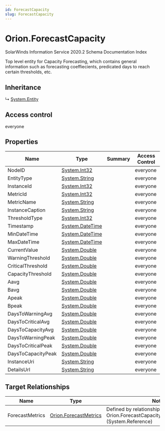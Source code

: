 ```yaml
---
id: ForecastCapacity
slug: ForecastCapacity
---
```


# Orion.ForecastCapacity

SolarWinds Information Service 2020.2 Schema Documentation Index

Top level entity for Capacity Forecasting, which contains general information such as forecasting coeffiecients, predicated days to reach certain thresholds, etc.

## Inheritance

↳ [System.Entity](./../System/Entity)

## Access control

everyone

## Properties

| Name | Type | Summary | Access Control |
| ------ | ------ | ------ | ------ |
| NodeID | [System.Int32](https://docs.microsoft.com/en-us/dotnet/api/system.int32) |  | everyone |
| EntityType | [System.String](https://docs.microsoft.com/en-us/dotnet/api/system.string) |  | everyone |
| InstanceId | [System.Int32](https://docs.microsoft.com/en-us/dotnet/api/system.int32) |  | everyone |
| MetricId | [System.Int32](https://docs.microsoft.com/en-us/dotnet/api/system.int32) |  | everyone |
| MetricName | [System.String](https://docs.microsoft.com/en-us/dotnet/api/system.string) |  | everyone |
| InstanceCaption | [System.String](https://docs.microsoft.com/en-us/dotnet/api/system.string) |  | everyone |
| ThresholdType | [System.Int32](https://docs.microsoft.com/en-us/dotnet/api/system.int32) |  | everyone |
| Timestamp | [System.DateTime](https://docs.microsoft.com/en-us/dotnet/api/system.datetime) |  | everyone |
| MinDateTime | [System.DateTime](https://docs.microsoft.com/en-us/dotnet/api/system.datetime) |  | everyone |
| MaxDateTime | [System.DateTime](https://docs.microsoft.com/en-us/dotnet/api/system.datetime) |  | everyone |
| CurrentValue | [System.Double](https://docs.microsoft.com/en-us/dotnet/api/system.double) |  | everyone |
| WarningThreshold | [System.Double](https://docs.microsoft.com/en-us/dotnet/api/system.double) |  | everyone |
| CriticalThreshold | [System.Double](https://docs.microsoft.com/en-us/dotnet/api/system.double) |  | everyone |
| CapacityThreshold | [System.Double](https://docs.microsoft.com/en-us/dotnet/api/system.double) |  | everyone |
| Aavg | [System.Double](https://docs.microsoft.com/en-us/dotnet/api/system.double) |  | everyone |
| Bavg | [System.Double](https://docs.microsoft.com/en-us/dotnet/api/system.double) |  | everyone |
| Apeak | [System.Double](https://docs.microsoft.com/en-us/dotnet/api/system.double) |  | everyone |
| Bpeak | [System.Double](https://docs.microsoft.com/en-us/dotnet/api/system.double) |  | everyone |
| DaysToWarningAvg | [System.Double](https://docs.microsoft.com/en-us/dotnet/api/system.double) |  | everyone |
| DaysToCriticalAvg | [System.Double](https://docs.microsoft.com/en-us/dotnet/api/system.double) |  | everyone |
| DaysToCapacityAvg | [System.Double](https://docs.microsoft.com/en-us/dotnet/api/system.double) |  | everyone |
| DaysToWarningPeak | [System.Double](https://docs.microsoft.com/en-us/dotnet/api/system.double) |  | everyone |
| DaysToCriticalPeak | [System.Double](https://docs.microsoft.com/en-us/dotnet/api/system.double) |  | everyone |
| DaysToCapacityPeak | [System.Double](https://docs.microsoft.com/en-us/dotnet/api/system.double) |  | everyone |
| InstanceUri | [System.String](https://docs.microsoft.com/en-us/dotnet/api/system.string) |  | everyone |
| DetailsUrl | [System.String](https://docs.microsoft.com/en-us/dotnet/api/system.string) |  | everyone |

## Target Relationships

| Name | Type | Notes |
| ------ | ------ | ------ |
| ForecastMetrics | [Orion.ForecastMetrics](./../Orion/ForecastMetrics) | Defined by relationship Orion.ForecastCapacityHostsForecastMetrics (System.Reference) |

